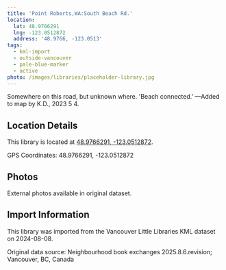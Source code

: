 ```yaml
---
title: 'Point Roberts,WA:South Beach Rd.'
location:
  lat: 48.9766291
  lng: -123.0512872
  address: '48.9766, -123.0513'
tags:
  - kml-import
  - outside-vancouver
  - pale-blue-marker
  - active
photo: /images/libraries/placeholder-library.jpg
---
```

Somewhere on this road, but unknown where. 'Beach connected.'
—Added to map by K.D., 2023 5 4.  

## Location Details

This library is located at [48.9766291, -123.0512872](https://www.google.com/maps?q=48.9766291,-123.0512872).

GPS Coordinates: 48.9766291, -123.0512872

## Photos

External photos available in original dataset.

## Import Information

This library was imported from the Vancouver Little Libraries KML dataset on 2024-08-08.

Original data source: Neighbourhood book exchanges 2025.8.6.revision; Vancouver, BC, Canada
